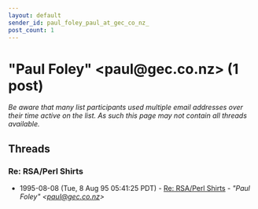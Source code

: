 ```yaml
---
layout: default
sender_id: paul_foley_paul_at_gec_co_nz_
post_count: 1
---
```


# "Paul Foley" <paul<span>@</span>gec.co.nz> (1 post)

_Be aware that many list participants used multiple email addresses over their time active on the list. As such this page may not contain all threads available._

## Threads

### Re: RSA/Perl Shirts
+ 1995-08-08 (Tue, 8 Aug 95 05:41:25 PDT) - [Re: RSA/Perl Shirts](/archive/1995/08/57b3ce902ec99aabbf6534382a8e793f34544426f5148bb93cb2b83af81bb63a) - _"Paul Foley" \<paul@gec.co.nz\>_

